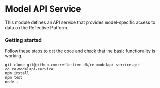 # Model API Service #

This module defines an API service that provides model-specific access to data on
the Reflective Platform.

### Getting started ###

Follow these steps to get the code and check that the basic functionality is
working.

```
git clone git@github.com:reflective-dk/re-modelapi-service.git
cd re-modelapi-service
npm install
npm test
node .
```
